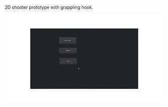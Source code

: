 2D shooter prototype with grappling hook.


![til](https://github.com/Anthony-Guillaume/SNK/blob/master/SNK%20demo.gif)
